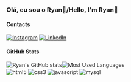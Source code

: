 ### Olá, eu sou o Ryan👋/Hello, I'm Ryan👋

#### Contacts

[![Instagram](https://img.shields.io/badge/Instagram-E4405F?style=for-the-badge&logo=instagram&logoColor=white)](https://www.instagram.com/mr.rsilva/?igsh=czAwNWO1amx6enRk)
[![LinkedIn](https://img.shields.io/badge/LinkedIn-0077B5?style=for-the-badge&logo=linkedin&logoColor=white)](https://www.linkedin.com/in/ryan-raniery-menezes-6a65022b3/)

#### GitHub Stats

<div style="display: flex; align-items: center;">
  <img align="center" src="https://github-readme-stats.vercel.app/api?username=MrRyan04&show_icons=true&theme=highcontrast" alt="Ryan's GitHub stats" />
  <img align="center" src="https://github-readme-stats.vercel.app/api/top-langs/?username=MrRyan04&theme=dracula" alt="Most Used Languages" />
</div>

<div style="display: inline_block">
  <img align="center" alt="html5" src="https://img.shields.io/badge/HTML5-E34F26?style=for-the-badge&logo=html5&logoColor=white"/>
  <img align="center" alt="css3" src="https://img.shields.io/badge/CSS3-1572B6?style=for-the-badge&logo=css3&logoColor=white"/>
  <img align="center" alt="javascript" src="https://img.shields.io/badge/JavaScript-F7DF1E?style=for-the-badge&logo=javascript&logoColor=black"/>
  <img align="center" alt="mysql" src="https://img.shields.io/badge/MySQL-00000F?style=for-the-badge&logo=mysql&logoColor=white"/>
</div>

